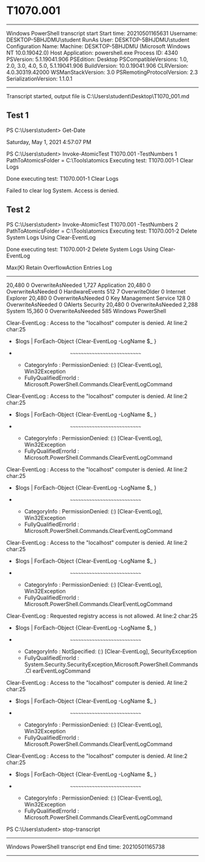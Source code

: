 ﻿# T1070.001

**********************
Windows PowerShell transcript start
Start time: 20210501165631
Username: DESKTOP-5BHJDMU\student
RunAs User: DESKTOP-5BHJDMU\student
Configuration Name: 
Machine: DESKTOP-5BHJDMU (Microsoft Windows NT 10.0.19042.0)
Host Application: powershell.exe
Process ID: 4340
PSVersion: 5.1.19041.906
PSEdition: Desktop
PSCompatibleVersions: 1.0, 2.0, 3.0, 4.0, 5.0, 5.1.19041.906
BuildVersion: 10.0.19041.906
CLRVersion: 4.0.30319.42000
WSManStackVersion: 3.0
PSRemotingProtocolVersion: 2.3
SerializationVersion: 1.1.0.1
**********************
Transcript started, output file is C:\Users\student\Desktop\T1070_001.md

## Test 1

PS C:\Users\student> Get-Date

Saturday, May 1, 2021 4:57:07 PM


PS C:\Users\student> Invoke-AtomicTest T1070.001 -TestNumbers 1
PathToAtomicsFolder = C:\Tools\atomics
Executing test:
T1070.001-1 Clear Logs

Done executing test:
T1070.001-1 Clear Logs

Failed to clear log System.
Access is denied.

## Test 2

PS C:\Users\student> Invoke-AtomicTest T1070.001 -TestNumbers 2
PathToAtomicsFolder = C:\Tools\atomics
Executing test:
T1070.001-2 Delete System Logs Using Clear-EventLog

Done executing test:
T1070.001-2 Delete System Logs Using Clear-EventLog


  Max(K) Retain OverflowAction        Entries Log
  ------ ------ --------------        ------- ---
  20,480      0 OverwriteAsNeeded       1,727 Application
  20,480      0 OverwriteAsNeeded           0 HardwareEvents
     512      7 OverwriteOlder              0 Internet Explorer
  20,480      0 OverwriteAsNeeded           0 Key Management Service
     128      0 OverwriteAsNeeded           0 OAlerts
                                              Security
  20,480      0 OverwriteAsNeeded       2,288 System
  15,360      0 OverwriteAsNeeded         585 Windows PowerShell


Clear-EventLog : Access to the "localhost" computer is denied.
At line:2 char:25
+ $logs | ForEach-Object {Clear-EventLog -LogName $_ }
+                         ~~~~~~~~~~~~~~~~~~~~~~~~~~
    + CategoryInfo          : PermissionDenied: (:) [Clear-EventLog], Win32Exception
    + FullyQualifiedErrorId : Microsoft.PowerShell.Commands.ClearEventLogCommand

Clear-EventLog : Access to the "localhost" computer is denied.
At line:2 char:25
+ $logs | ForEach-Object {Clear-EventLog -LogName $_ }
+                         ~~~~~~~~~~~~~~~~~~~~~~~~~~
    + CategoryInfo          : PermissionDenied: (:) [Clear-EventLog], Win32Exception
    + FullyQualifiedErrorId : Microsoft.PowerShell.Commands.ClearEventLogCommand

Clear-EventLog : Access to the "localhost" computer is denied.
At line:2 char:25
+ $logs | ForEach-Object {Clear-EventLog -LogName $_ }
+                         ~~~~~~~~~~~~~~~~~~~~~~~~~~
    + CategoryInfo          : PermissionDenied: (:) [Clear-EventLog], Win32Exception
    + FullyQualifiedErrorId : Microsoft.PowerShell.Commands.ClearEventLogCommand

Clear-EventLog : Access to the "localhost" computer is denied.
At line:2 char:25
+ $logs | ForEach-Object {Clear-EventLog -LogName $_ }
+                         ~~~~~~~~~~~~~~~~~~~~~~~~~~
    + CategoryInfo          : PermissionDenied: (:) [Clear-EventLog], Win32Exception
    + FullyQualifiedErrorId : Microsoft.PowerShell.Commands.ClearEventLogCommand

Clear-EventLog : Requested registry access is not allowed.
At line:2 char:25
+ $logs | ForEach-Object {Clear-EventLog -LogName $_ }
+                         ~~~~~~~~~~~~~~~~~~~~~~~~~~
    + CategoryInfo          : NotSpecified: (:) [Clear-EventLog], SecurityException
    + FullyQualifiedErrorId : System.Security.SecurityException,Microsoft.PowerShell.Commands.Cl
   earEventLogCommand

Clear-EventLog : Access to the "localhost" computer is denied.
At line:2 char:25
+ $logs | ForEach-Object {Clear-EventLog -LogName $_ }
+                         ~~~~~~~~~~~~~~~~~~~~~~~~~~
    + CategoryInfo          : PermissionDenied: (:) [Clear-EventLog], Win32Exception
    + FullyQualifiedErrorId : Microsoft.PowerShell.Commands.ClearEventLogCommand

Clear-EventLog : Access to the "localhost" computer is denied.
At line:2 char:25
+ $logs | ForEach-Object {Clear-EventLog -LogName $_ }
+                         ~~~~~~~~~~~~~~~~~~~~~~~~~~
    + CategoryInfo          : PermissionDenied: (:) [Clear-EventLog], Win32Exception
    + FullyQualifiedErrorId : Microsoft.PowerShell.Commands.ClearEventLogCommand

PS C:\Users\student> stop-transcript
**********************
Windows PowerShell transcript end
End time: 20210501165738
**********************
